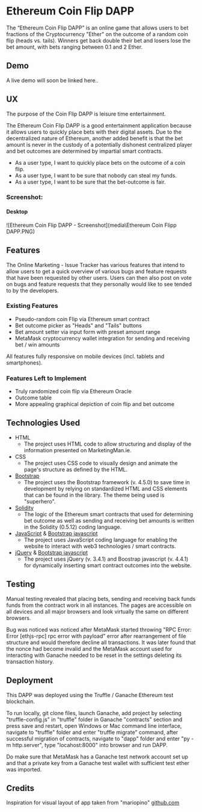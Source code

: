 # Ethereum Coin Flip DAPP
The “Ethereum Coin Flip DAPP” is an online game that allows users to bet fractions of the Cryptocurrency "Ether" on the outcome of a random coin flip (heads vs. tails). Winners get back double their bet and losers lose the bet amount, with bets ranging between 0.1 and 2 Ether.

## Demo
A live demo will soon be linked here..

## UX
The purpose of the Coin Flip DAPP is leisure time entertainment.

The Ethereum Coin Flip DAPP is a good entertainment application because it allows users to quickly place bets with their digital assets. Due to the decentralized nature of Ethereum, another added benefit is that the bet amount is never in the custody of a potentially dishonest centralized player and bet outcomes are determined by impartial smart contracts.

- As a user type, I want to quickly place bets on the outcome of a coin flip.
- As a user type, I want to be sure that nobody can steal my funds.
- As a user type, I want to be sure that the bet-outcome is fair.

### Screenshot:
#### Desktop
![Ethereum Coin Flip DAPP - Screenshot](media\Ethereum Coin Flipp DAPP.PNG)

## Features
The Online Marketing - Issue Tracker has various features that intend to allow users to get a quick overview of various bugs and feature requests that have been requested by other users. Users can then also post on vote on bugs and feature requests that they personally would like to see tended to by the developers.

### Existing Features
- Pseudo-random coin Flip via Ethereum smart contract
- Bet outcome picker as "Heads" and "Tails" buttons
- Bet amount setter via input form with preset amount range
- MetaMask cryptocurrency wallet integration for sending and receiving bet / win amounts

All features fully responsive on mobile devices (incl. tablets and smartphones).

### Features Left to Implement
- Truly randomized coin flip via Ethereum Oracle
- Outcome table
- More appealing graphical depiction of coin flip and bet outcome

## Technologies Used
- HTML
    - The project uses HTML code to allow structuring and display of the information presented on MarketingMan.ie.
- CSS
    - The project uses CSS code to visually design and animate the page's structure as defined by the HTML.
- [Bootstrap](https://bootswatch.com/superhero/)
    - The project uses the Bootstrap framework (v. 4.5.0) to save time in development by relying on standardized HTML and CSS elements that can be found in the library. The theme being used is "superhero".
- [Solidity](https://solidity.readthedocs.io/en/v0.5.12/)
    - The logic of the Ethereum smart contracts that used for determining bet outcome as well as sending and receiving bet amounts is written in the Solidity (0.5.12) coding language.
- [JavaScript](https://jquery.com/) & [Bootstrap javascript](https://getbootstrap.com/)
    - The project uses JavaScript coding language for enabling the website to interact with web3 technologies / smart contracts.
- [jQuery](https://jquery.com/) & [Bootstrap javascript](https://getbootstrap.com/)
    - The project uses jQuery (v. 3.4.1) and Boostrap javascript (v. 4.4.1) for dynamically inserting smart contract outcomes into the website.

## Testing
Manual testing revealed that placing bets, sending and receiving back funds funds from the contract work in all instances. The pages are accessible on all devices and all major browsers and look virtually the same on different browsers.

Bug was noticed was noticed after MetaMask started throwing "RPC Error: Error [ethjs-rpc] rpc error with payload" error after rearrangement of file structure and would therefore decline all transactions. It was later found that the nonce had become invalid and the MetaMask account used for interacting with Ganache needed to be reset in the settings deleting its transaction history.

## Deployment
This DAPP was deployed using the Truffle / Ganache Ethereum test blockchain.

To run locally, git clone files, launch Ganache, add project by selecting "truffle-config.js" in "truffle" folder in Ganache "contracts" section and press save and restart, open Windows or Mac command line interface, navigate to "truffle" folder and enter "truffle migrate" command, after successful migration of contracts, navigate to "dapp" folder and enter "py -m http.server", type "locahost:8000" into browser and run DAPP.

Do make sure that MetaMask has a Ganache test network account set up and that a private key from a Ganache test wallet with sufficient test ether was imported.

## Credits
Inspiration for visual layout of app taken from "mariopino" [github.com](https://github.com/mariopino/ethereum-coinflip)
